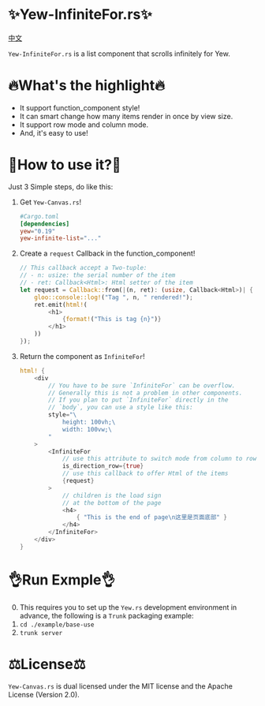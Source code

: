 # ✨Yew-InfiniteFor.rs✨

[中文](https://github.com/1216892614/Yew-InfiniteFor.rs/blob/main/README-zh.md)

`Yew-InfiniteFor.rs` is a list component that scrolls infinitely for Yew.

# 🔥What's the highlight🔥

-   It support function_component style!
-   It can smart change how many items render in once by view size.
-   It support row mode and column mode.
-   And, it's easy to use!

# 📑How to use it?📑

Just 3 Simple steps, do like this:

1. Get `Yew-Canvas.rs`!

    ```toml
    #Cargo.toml
    [dependencies]
    yew="0.19"
    yew-infinite-list="..."
    ```

1. Create a `request` Callback in the function_component!

    ```rust
    // This callback accept a Two-tuple:
    // - n: usize: the serial number of the item
    // - ret: Callback<Html>: Html setter of the item
    let request = Callback::from(|(n, ret): (usize, Callback<Html>)| {
        gloo::console::log!("Tag ", n, " rendered!");
        ret.emit(html!(
            <h1>
                {format!("This is tag {n}")}
            </h1>
        ))
    });
    ```

1. Return the component as `InfiniteFor`!
    ```rust
    html! {
        <div
            // You have to be sure `InfiniteFor` can be overflow.
            // Generally this is not a problem in other components.
            // If you plan to put `InfiniteFor` directly in the
            // `body`, you can use a style like this:
            style="\
                height: 100vh;\
                width: 100vw;\
            "
        >
            <InfiniteFor
                // use this attribute to switch mode from column to row
                is_direction_row={true}
                // use this callback to offer Html of the items
                {request}
            >
                // children is the load sign
                // at the bottom of the page
                <h4>
                    { "This is the end of page\n这里是页面底部" }
                </h4>
            </InfiniteFor>
        </div>
    }
    ```

# 👌Run Exmple👌

0. This requires you to set up the `Yew.rs` development environment in advance, the following is a `Trunk` packaging example:
1. `cd ./example/base-use`
2. `trunk server`

# ⚖️License⚖️

`Yew-Canvas.rs` is dual licensed under the MIT license and the Apache License (Version 2.0).
